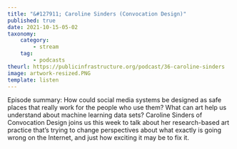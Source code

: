 ```yaml
---
title: "&#127911; Caroline Sinders (Convocation Design)"
published: true
date: 2021-10-15-05-02
taxonomy:
    category:
        - stream
    tag:
        - podcasts
theurl: https://publicinfrastructure.org/podcast/36-caroline-sinders
image: artwork-resized.PNG
template: listen
---
```


Episode summary: How could social media systems be designed as safe places that really work for the people who use them? What can art help us understand about machine learning data sets? Caroline Sinders of Convocation Design joins us this week to talk about her research-based art practice that&rsquo;s trying to change perspectives about what exactly is going wrong on the Internet, and just how exciting it may be to fix it.
